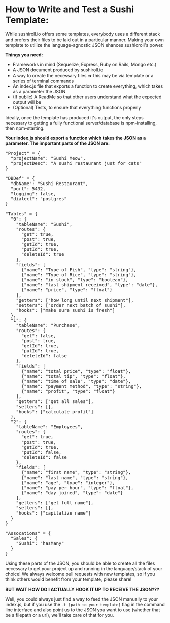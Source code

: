 <h1>How to Write and Test a Sushi Template:</h1>

<p>While sushiroll.io offers some templates, everybody uses a different stack and prefers their files to be laid out in a particular manner. Making your own template to utilize the language-agnostic JSON ehances sushioroll's power.</p>

<strong>Things you need:</strong>
  - Frameworks in mind (Sequelize, Express, Ruby on Rails, Mongo etc.)
  - A JSON document produced by sushiroll.io
  - A way to create the necessary files => this may be via template or a series of terminal commands
  - An index.js file that exports a function to create everything, which takes as a parameter the JSON
  - (If public) A ReadMe so that other users understand what the expected output will be
  - (Optional) Tests, to ensure that everything functions properly

<p>Ideally, once the template has produced it's output, the only steps necessary to getting a fully functional server/database is npm-installing, then npm-starting.<p>


<strong>Your index.js should export a function which takes the JSON as a parameter. The important parts of the JSON are:</strong>

<pre>
"Project" = {
  "projectName": "Sushi Meow",
  "projectDesc": "A sushi restaurant just for cats"
}

"DBDef" = {
  "dbName": "Sushi Restaurant",
  "port": 5432,
  "logging": false,
  "dialect": "postgres"
}

"Tables" = {
  "0": {
    "tableName": "Sushi",
    "routes": {
      "get": true,
      "post": true,
      "getId": true,
      "putId": true,
      "deleteId": true
    },
    "fields": [
      {"name": "Type of Fish", "type": "string"},
      {"name": "Type of Rice", "type": "string"},
      {"name": "in stock", "type": "boolean"},
      {"name": "last shipment received", "type": "date"},
      {"name": "price", "type": "float"}
    ],
    "getters": ["how long until next shipment"],
    "setters": ["order next batch of sushi"],
    "hooks": ["make sure sushi is fresh"]
  },
  "1": {
    "tableName": "Purchase",
    "routes": {
      "get": false,
      "post": true,
      "getId": true,
      "putId": true,
      "deleteId": false
    },
    "fields": [
      {"name": "total price", "type": "float"},
      {"name": "total tip", "type": "float"},
      {"name": "time of sale", "type": "date"},
      {"name": "payment method", "type": "string"},
      {"name": "profit", "type": "float"}
    ],
    "getters": ["get all sales"],
    "setters": [],
    "hooks": ["calculate profit"]
  },
  "2": {
    "tableName": "Employees",
    "routes": {
      "get": true,
      "post": true,
      "getId": true,
      "putId": false,
      "deleteId": false
    },
    "fields": [
      {"name": "first name", "type": "string"},
      {"name": "last name", "type": "string"},
      {"name": "age", "type": "integer"},
      {"name": "pay per hour", "type": "float"},
      {"name": "day joined", "type": "date"}
    ],
    "getters": ["get full name"],
    "setters": [],
    "hooks": ["capitalize name"]
  }
}

"Assocations" = {
  "Sales": {
    "Sushi": "hasMany"
  }
}
</pre>

<p>Using these parts of the JSON, you should be able to create all the files necessary to get your project up and running in the language/stack of your choice! We always welcome pull requests with new templates, so if you think others would benefit from your template, please share!</p>

<strong>BUT WAIT HOW DO I ACTUALLY HOOK IT UP TO RECEIVE THE JSON???</strong>

<p>Well, you could always just find a way to feed the JSON manually to your index.js, but if you use the <code>-t [path to your template]</code> flag in the command line interface and also point us to the JSON you want to use (whether that be a filepath or a url), we'll take care of that for you.</p>

